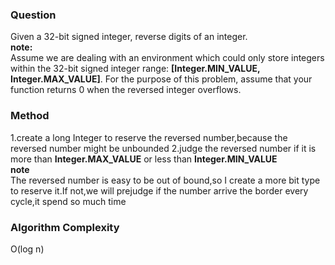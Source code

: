 <h3>Question</h3>
Given a 32-bit signed integer, reverse digits of an integer.<br>
<b>note:</b><br>
Assume we are dealing with an environment which could only store integers within the 32-bit signed 
integer range: <b>[Integer.MIN_VALUE, Integer.MAX_VALUE]</b>. For the purpose of this problem, assume that your function returns
0 when the reversed integer overflows.
<h3>Method</h3>
1.create a long Integer to reserve the reversed number,because the reversed number might be unbounded 
2.judge the reversed number if it is more than <b>Integer.MAX_VALUE</b> or less than <b>Integer.MIN_VALUE</b><br>
<b>note</b><br>
The reversed number is easy to be out of bound,so I create a more bit type to reserve it.If not,we will prejudge
if the number arrive the border every cycle,it spend so much time
<h3>Algorithm Complexity</h3>
O(log n)
